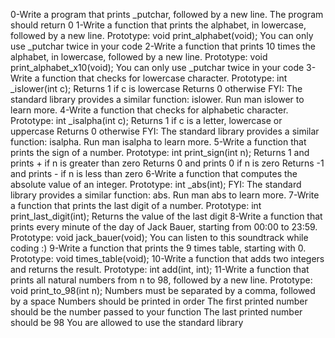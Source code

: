0-Write a program that prints _putchar, followed by a new line.
The program should return 0
1-Write a function that prints the alphabet, in lowercase, followed by a new line.
Prototype: void print_alphabet(void);
You can only use _putchar twice in your code
2-Write a function that prints 10 times the alphabet, in lowercase, followed by a new line.
Prototype: void print_alphabet_x10(void);
You can only use _putchar twice in your code
3-Write a function that checks for lowercase character.
Prototype: int _islower(int c);
Returns 1 if c is lowercase
Returns 0 otherwise
FYI: The standard library provides a similar function: islower. Run man islower to learn more.
4-Write a function that checks for alphabetic character.
Prototype: int _isalpha(int c);
Returns 1 if c is a letter, lowercase or uppercase
Returns 0 otherwise
FYI: The standard library provides a similar function: isalpha. Run man isalpha to learn more.
5-Write a function that prints the sign of a number.
Prototype: int print_sign(int n);
Returns 1 and prints + if n is greater than zero
Returns 0 and prints 0 if n is zero
Returns -1 and prints - if n is less than zero
6-Write a function that computes the absolute value of an integer.
Prototype: int _abs(int);
FYI: The standard library provides a similar function: abs. Run man abs to learn more.
7-Write a function that prints the last digit of a number.
Prototype: int print_last_digit(int);
Returns the value of the last digit
8-Write a function that prints every minute of the day of Jack Bauer, starting from 00:00 to 23:59.
Prototype: void jack_bauer(void);
You can listen to this soundtrack while coding :)
9-Write a function that prints the 9 times table, starting with 0.
Prototype: void times_table(void);
10-Write a function that adds two integers and returns the result.
Prototype: int add(int, int);
11-Write a function that prints all natural numbers from n to 98, followed by a new line.
Prototype: void print_to_98(int n);
Numbers must be separated by a comma, followed by a space
Numbers should be printed in order
The first printed number should be the number passed to your function
The last printed number should be 98
You are allowed to use the standard library

